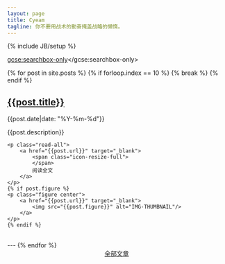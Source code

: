 ```yaml
---
layout: page
title: Cyeam
tagline: 你不要用战术的勤奋掩盖战略的懒惰。 
---
```

{% include JB/setup %}

<script>
  (function() {
    var cx = 'partner-pub-1651120361108148:7762571300';
    var gcse = document.createElement('script');
    gcse.type = 'text/javascript';
    gcse.async = true;
    gcse.src = 'https://cse.google.com/cse.js?cx=' + cx;
    var s = document.getElementsByTagName('script')[0];
    s.parentNode.insertBefore(gcse, s);
  })();
</script>
<gcse:searchbox-only></gcse:searchbox-only>

{% for post in site.posts %}
	{% if forloop.index == 10 %}
		{% break %}
	{% endif %}
<div class="cyeam_post">
    <h2>
        <a id="{{post.title}}" href="{{post.url}}" target="_blank">
            {{post.title}}
        </a>
    </h2>
    <p class="date">
        <span class="icon-calendar">
        </span>
        {{post.date|date: "%Y-%m-%d"}}
    </p>
    <p class="description">{{post.description}}</p>

    <p class="read-all">
        <a href="{{post.url}}" target="_blank">
            <span class="icon-resize-full">
            </span>
            阅读全文
        </a>
    </p>
    {% if post.figure %}
    <p class="figure center">
        <a href="{{post.url}}" target="_blank">
            <img src="{{post.figure}}" alt="IMG-THUMBNAIL"/>
        </a>
    </p>
    {% endif %}
</div>
<br>
---
{% endfor %}

<center>
<a class="btn btn-large btn-primary" type="button" href="/all.html" target="_blank">全部文章</a>
</center>

